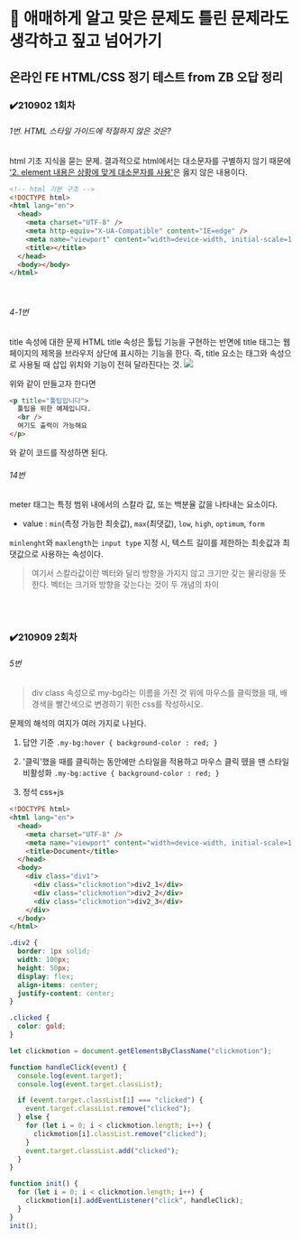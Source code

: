 # :bookmark: 애매하게 알고 맞은 문제도 틀린 문제라도 생각하고 짚고 넘어가기

## 온라인 FE HTML/CSS 정기 테스트 from ZB 오답 정리

### ✔️210902 1회차

###### 1번. HTML 스타일 가이드에 적절하지 않은 것은?

html 기초 지식을 묻는 문제.
결과적으로 html에서는 대소문자를 구별하지 않기 때문에 <u>'2. element 내용은 상황에 맞게 대소문자를 사용'</u>은 옳지 않은 내용이다.

```html
<!-- html 기본 구조 -->
<!DOCTYPE html>
<html lang="en">
  <head>
    <meta charset="UTF-8" />
    <meta http-equiv="X-UA-Compatible" content="IE=edge" />
    <meta name="viewport" content="width=device-width, initial-scale=1.0" />
    <title></title>
  </head>
  <body></body>
</html>
```

<br/>

###### 4-1번

title 속성에 대한 문제
HTML title 속성은 툴팁 기능을 구현하는 반면에 title 태그는 웹페이지의 제목을 브라우저 상단에 표시하는 기능을 한다. 즉, title 요소는 태그와 속성으로 사용될 때 삽입 위치와 기능이 전혀 달라진다는 것.
![](https://lh4.googleusercontent.com/2XNyu5IdqWpV31InVp5veAvZw7zbELI3w2notXyjYUH-IP_nAg3KEx54Ab_NeiFf4MZvGBdjLqEZh5sDjPOJAqcE7bdeOBkSHFvWEG6r5ObhmUKux-p4oCVRo-u3QgRbVA=w740)

위와 같이 만들고자 한다면

```html
<p title="툴팁입니다">
  툴팁을 위한 예제입니다.
  <br />
  여기도 출력이 가능해요
</p>
```

와 같이 코드를 작성하면 된다.

###### 14번

meter 태그는 특정 범위 내에서의 스칼라 값, 또는 백분율 값을 나타내는 요소이다.

- value :
  `min`(측정 가능한 최솟값), `max`(최댓값), `low`, `high`, `optimum`, `form`

`minlenght`와 `maxlength`는 `input type` 지정 시, 텍스트 길이를 제한하는 최솟값과 최댓값으로 사용하는 속성이다.

> 여기서 스칼라값이란 벡터와 달리 방향을 가지지 않고 크기만 갖는 물리량을 뜻한다. 벡터는 크기와 방향을 갖는다는 것이 두 개념의 차이

<br/>
<br/>

### ✔️210909 2회차

###### 5번

> div class 속성으로 my-bg라는 이름을 가진 것 위에 마우스를 클릭했을 때, 배경색을 빨간색으로 변경하기 위한 css를 작성하시오.

문제의 해석의 여지가 여러 가지로 나뉜다.

1. 답안 기준
   `.my-bg:hover { background-color : red; }`
   <br/>

2. '클릭'했을 때를 클릭하는 동안에만 스타일을 적용하고 마우스 클릭 뗐을 땐 스타일 비활성화
   `.my-bg:active { background-color : red; }`
   <br/>

3. 정석 css+js

```html
<!DOCTYPE html>
<html lang="en">
  <head>
    <meta charset="UTF-8" />
    <meta name="viewport" content="width=device-width, initial-scale=1.0" />
    <title>Document</title>
  </head>
  <body>
    <div class="div1">
      <div class="clickmotion">div2_1</div>
      <div class="clickmotion">div2_2</div>
      <div class="clickmotion">div2_3</div>
    </div>
  </body>
</html>
```

```css
.div2 {
  border: 1px solid;
  width: 100px;
  height: 50px;
  display: flex;
  align-items: center;
  justify-content: center;
}

.clicked {
  color: gold;
}
```

```js
let clickmotion = document.getElementsByClassName("clickmotion");

function handleClick(event) {
  console.log(event.target);
  console.log(event.target.classList);

  if (event.target.classList[1] === "clicked") {
    event.target.classList.remove("clicked");
  } else {
    for (let i = 0; i < clickmotion.length; i++) {
      clickmotion[i].classList.remove("clicked");
    }
    event.target.classList.add("clicked");
  }
}

function init() {
  for (let i = 0; i < clickmotion.length; i++) {
    clickmotion[i].addEventListener("click", handleClick);
  }
}
init();
```
